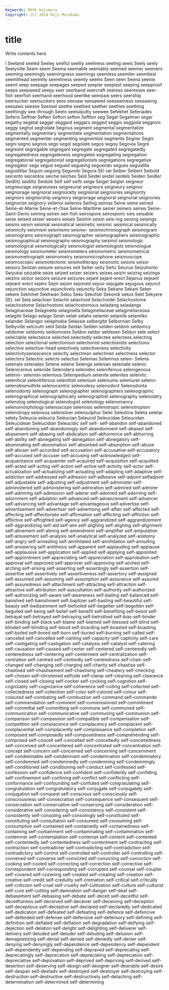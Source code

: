 ```yaml
---
Keywords: 9656 kojimura
Copyright: (C) 2024 Koji Murakami
---
```


# title

Write contents here.



l Seeland
seeled Seeley seelful seelily seeliness seeling seels Seely seely Seelyville
Seem seem Seema seemable seemably seemed seemer seemers seeming seemingly
seemingness seemings seemless seemlier seemliest seemlihead seemlily seemliness seemly seems
Seen seen Seena seenie seenil seep seepage seepages seeped seepier
seepiest seeping seepproof seeps seepweed seepy seer seerband seercraft seeress
seeresses seer-fish seerfish seerhand seerhood seerlike seerpaw seers seership seersucker
seersuckers sees seesaw seesawed seesawiness seesawing seesaws seesee Seessel seethe
seethed seether seethes seething seethingly see-through Seeto seetulputty seewee Sefekhet
Seferiades Seferis Seffner Seften Sefton sefton Seftton seg Segal Segalman
segar segathy segetal seggar seggard seggars segged seggio seggiola seggrom
seggy seghol segholate Seginus segment segmental segmentalize segmentally segmentary segmentate
segmentation segmentations segmented segmenter segmenting segmentize segments Segner Segni segni
segno segnos sego segol segolate segos segou Segovia Segre segreant
segregable segregant segregate segregated segregatedly segregatedness segregateness segregates segregating segregation
segregational segregationist segregationists segregations segregative segregator segs segue segued segueing
seguendo segues seguidilla seguidillas Seguin seguing Segundo Segura SEI sei
Seiber Seibert Seibold seicento seicentos seiche seiches Seid Seidel seidel
seidels Seiden Seidler Seidlitz seidlitz Seidule Seif seif seifs seige
Seigel Seigler seigneur seigneurage seigneuress seigneurial seigneurs seigneury seignior seigniorage
seignioral seignioralty seigniorial seigniories seigniority seigniors seigniorship seigniory seignorage seignoral
seignorial seignories seignorize seignory seilenoi seilenos Seiling seimas Seine seine
seined Seine-et-Marne Seine-et-Oise Seine-Maritime seiner seiners seines Seine-Saint-Denis seining seiren
seir-fish seirospore seirosporic seis seisable seise seised seiser seisers seises
Seishin seisin seis-ing seising seisings seisins seism seismal seismatical seismetic
seismic seismical seismically seismicity seismism seismisms seismo- seismochronograph seismogram seismograms
seismograph seismographer seismographers seismographic seismographical seismographs seismography seismol seismologic seismological
seismologically seismologist seismologists seismologue seismology seismometer seismometers seismometric seismometrical seismometrograph
seismometry seismomicrophone seismoscope seismoscopic seismotectonic seismotherapy seismotic seisms seisor seisors
Seistan seisure seisures seit Seiter seity Seitz Seiurus Seiyuhonto Seiyukai
seizable seize seized seizer seizers seizes seizin seizing seizings seizins
seizor seizors seizure seizures sejant sejant-erect Sejanus sejeant sejeant-erect sejero
Sejm sejoin sejoined sejour sejugate sejugous sejunct sejunction sejunctive sejunctively
sejunctly Seka Sekane Sekani Seker sekere Sekhmet Sekhwan Sekiu Seko
Sekofski Sekondi sekos Sekt Sekyere SEL sel Sela selachian Selachii
selachoid Selachoidei Selachostome selachostome Selachostomi selachostomous seladang seladangs Selaginaceae Selaginella
selaginella Selaginellaceae selaginellaceous selagite Selago selago Selah selah selahs selamin
selamlik selamliks selander Selangor selaphobia Selassie selbergite Selbornian Selby Selbyville
selcouth seld Selda Seldan Selden selden seldom seldomcy seldomer seldomly
seldomness Seldon seldor seldseen Seldun sele select selectable selectance selected
selectedly selectee selectees selecting selection selectional selectionism selectionist selectionists selections
selective selective-head selectively selectiveness selectivity selectivitysenescence selectly selectman selectmen selectness
selector selectors Selectric selects selectus Selemas Selemnus selen- Selena selenate
selenates Selene selene Selenga selenian seleniate selenic Selenicereus selenide Selenidera
selenides seleniferous selenigenous selenio- selenion selenious Selenipedium selenite selenites selenitic
selenitical selenitiferous selenitish selenium seleniums seleniuret seleno- selenobismuthite selenocentric selenodesy
selenodont Selenodonta selenodonty selenograph selenographer selenographers selenographic selenographical selenographically selenographist
selenography selenolatry selenolog selenological selenologist selenology selenomancy selenomorphology selenoscope selenosis
selenotropic selenotropism selenotropy selenous selensilver selensulphur Seler Selestina Seleta seletar
selety Seleucia seleucia Seleucian Seleucid Seleucidae Seleucidan Seleucidean Seleucidian Seleucidic
self self- self-abandon self-abandoned self-abandoning self-abandoningly self-abandonment self-abased self-abasement self-abasing
self-abdication self-abhorrence self-abhorring self-ability self-abnegating self-abnegation self-abnegatory self-abominating self-abomination self-absorbed
self-absorption self-abuse self-abuser self-accorded self-accusation self-accusative self-accusatory self-accused self-accuser self-accusing
self-acknowledged self-acquaintance self-acquainter self-acquired self-acquisition self-acquitted self-acted self-acting self-action self-active
self-activity self-actor self-actualization self-actualizing self-actuating self-adapting self-adaptive self-addiction self-addressed self-adhesion
self-adhesive self-adjoint selfadjoint self-adjustable self-adjusting self-adjustment self-administer self-administered self-administering self-admiration
self-admired self-admirer self-admiring self-admission self-adorer self-adorned self-adorning self-adornment self-adulation self-advanced
self-advancement self-advancer self-advancing self-advantage self-advantageous self-advertise self-advertisement self-advertiser self-advertising self-affair
self-affected self-affecting self-affectionate self-affirmation self-afflicting self-affliction self-afflictive self-affrighted self-agency self-aggrandized
self-aggrandizement self-aggrandizing self-aid self-aim self-alighing self-aligning self-alignment self-alinement self-alining self-amendment
self-amplifier self-amputation self-amusement self-analysis self-analytical self-analyzed self-anatomy self-angry self-annealing self-annihilated
self-annihilation self-annulling self-answering self-antithesis self-apparent self-applauding self-applause self-applausive self-application self-applied
self-applying self-appointed self-appointment self-appreciating self-appreciation self-approbation self-approval self-approved self-approver self-approving
self-arched self-arching self-arising self-asserting self-assertingly self-assertion self-assertive self-assertively self-assertiveness self-assertory
self-assigned self-assumed self-assuming self-assumption self-assurance self-assured self-assuredness self-attachment self-attracting self-attraction
self-attractive self-attribution self-auscultation self-authority self-authorized self-authorizing self-aware self-awareness self-bailing self-balanced
self-banished self-banishment self-baptizer self-basting self-beautiful self-beauty self-bedizenment self-befooled self-begetter self-begotten
self-beguiled self-being self-belief self-benefit self-benefiting self-besot self-betrayal self-betrayed self-betraying self-betrothed
self-bias self-binder self-binding self-black self-blame self-blamed self-blessed self-blind self-blinded self-blinding
self-blood self-boarding self-boasted self-boasting self-boiled self-bored self-born self-buried self-burning self-called
self-canceled self-cancelled self-canting self-capacity self-captivity self-care self-castigating self-castigation self-catalysis self-catalyst
self-catering self-causation self-caused self-center self-centered self-centeredly self-centeredness self-centering self-centerment self-centralization
self-centration self-centred self-centredly self-centredness self-chain self-changed self-changing self-charging self-charity self-chastise
self-chastised self-chastisement self-chastising self-cheatery self-checking self-chosen self-christened selfcide self-clamp self-cleaning
self-clearance self-closed self-closing self-cocker self-cocking self-cognition self-cognizably self-cognizance self-coherence self-coiling
self-collected self-collectedness self-collection self-color self-colored self-colour self-coloured self-combating self-combustion self-command
self-commande self-commendation self-comment self-commissioned self-commitment self-committal self-committing self-commune self-communed self-communication
self-communicative self-communing self-communion self-comparison self-compassion self-compatible self-compensation self-competition self-complacence self-complacency
self-complacent self-complacential self-complacently self-complaisance self-completion self-composed self-composedly self-composedness self-comprehending self-comprised
self-conceit self-conceited self-conceitedly self-conceitedness self-conceived self-concentered self-concentrated self-concentration self-concept self-concern
self-concerned self-concerning self-concernment self-condemnable self-condemnant self-condemnation self-condemnatory self-condemned self-condemnedly self-condemning
self-condemningly self-conditioned self-conditioning self-conduct self-confessed self-confession self-confidence self-confident self-confidently self-confiding
self-confinement self-confining self-conflict self-conflicting self-conformance self-confounding self-confuted self-congratulating self-congratulation self-congratulatory
self-conjugate self-conjugately self-conjugation self-conquest self-conscious self-consciously self-consciousness self-consecration self-consequence self-consequent
self-conservation self-conservative self-conserving self-consideration self-considerative self-considering self-consistency self-consistent self-consistently self-consoling
self-consolingly self-constituted self-constituting self-consultation self-consumed self-consuming self-consumption self-contained self-containedly self-containedness
self-containing self-containment self-contaminating self-contamination self-contemner self-contemplation self-contempt self-content self-contented self-contentedly
self-contentedness self-contentment self-contracting self-contraction self-contradicter self-contradicting self-contradiction self-contradictory self-control self-controlled
self-controller self-controlling self-convened self-converse self-convicted self-convicting self-conviction self-cooking self-cooled self-correcting
self-correction self-corrective self-correspondent self-corresponding self-corrupted self-counsel self-coupler self-covered self-cozening self-created
self-creating self-creation self-creative self-credit self-credulity self-cremation self-critical self-critically self-criticism self-cruel
self-cruelty self-cultivation self-culture self-culturist self-cure self-cutting self-damnation self-danger self-deaf self-debasement
self-debasing self-debate self-deceit self-deceitful self-deceitfulness self-deceived self-deceiver self-deceiving self-deception self-deceptious
self-deceptive self-declared self-declaredly self-dedicated self-dedication self-defeated self-defeating self-defence self-defencive self-defended
self-defense self-defensive self-defensory self-defining self-definition self-deflated self-deflation self-degradation self-deifying self-dejection
self-delation self-delight self-delighting self-deliverer self-delivery self-deluded self-deluder self-deluding self-delusion self-demagnetizing
self-denial self-denied self-deniedly self-denier self-denying self-denyingly self-dependence self-dependency self-dependent self-dependently
self-depending self-depraved self-deprecating self-deprecatingly self-deprecation self-depreciating self-depreciation self-depreciative self-deprivation self-deprived
self-depriving self-derived self-desertion self-deserving self-design self-designer self-desirable self-desire self-despair self-destadv
self-destroyed self-destroyer self-destroying self-destruction self-destructive self-destructively self-detaching self-determination self-determined self-determining
